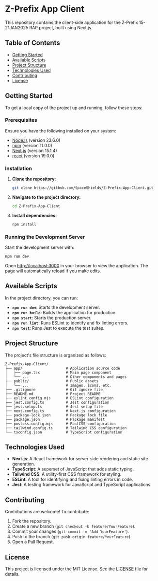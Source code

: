 # Z-Prefix App Client

This repository contains the client-side application for the Z-Prefix 15-21JAN2025 RAP project, built using Next.js.

## Table of Contents

- [Getting Started](#getting-started)
- [Available Scripts](#available-scripts)
- [Project Structure](#project-structure)
- [Technologies Used](#technologies-used)
- [Contributing](#contributing)
- [License](#license)

## Getting Started

To get a local copy of the project up and running, follow these steps:

### Prerequisites

Ensure you have the following installed on your system:

- [Node.js](https://nodejs.org/) (version 23.6.0)
- [npm](https://www.npmjs.com/) (version 11.0.0)
- [Next.js](https://nextjs.org/) (version 15.1.4)
- [react](https://react.dev/) (version 19.0.0)

### Installation

1. **Clone the repository:**

   ```bash
   git clone https://github.com/SpaceShields/Z-Prefix-App-Client.git
   ```

2. **Navigate to the project directory:**

   ```bash
   cd Z-Prefix-App-Client
   ```

3. **Install dependencies:**

   ```bash
   npm install
   ```

### Running the Development Server

Start the development server with:

```bash
npm run dev
```

Open [http://localhost:3000](http://localhost:3000) in your browser to view the application. The page will automatically reload if you make edits.

## Available Scripts

In the project directory, you can run:

- **`npm run dev`**: Starts the development server.
- **`npm run build`**: Builds the application for production.
- **`npm start`**: Starts the production server.
- **`npm run lint`**: Runs ESLint to identify and fix linting errors.
- **`npm test`**: Runs Jest to execute the test suites.

## Project Structure

The project's file structure is organized as follows:

```
Z-Prefix-App-Client/
├── app/                    # Application source code
│   ├── page.tsx            # Main page component
│   └── ...                 # Other components and pages
├── public/                 # Public assets
│   └── ...                 # Images, icons, etc.
├── .gitignore              # Git ignore file
├── README.md               # Project README
├── eslint.config.mjs       # ESLint configuration
├── jest.config.ts          # Jest configuration
├── jest.setup.ts           # Jest setup file
├── next.config.ts          # Next.js configuration
├── package-lock.json       # Package lock file
├── package.json            # Package manifest
├── postcss.config.mjs      # PostCSS configuration
├── tailwind.config.ts      # Tailwind CSS configuration
└── tsconfig.json           # TypeScript configuration
```

## Technologies Used

- **Next.js**: A React framework for server-side rendering and static site generation.
- **TypeScript**: A superset of JavaScript that adds static typing.
- **Tailwind CSS**: A utility-first CSS framework for styling.
- **ESLint**: A tool for identifying and fixing linting errors in code.
- **Jest**: A testing framework for JavaScript and TypeScript applications.

## Contributing

Contributions are welcome! To contribute:

1. Fork the repository.
2. Create a new branch (`git checkout -b feature/YourFeature`).
3. Commit your changes (`git commit -m 'Add YourFeature'`).
4. Push to the branch (`git push origin feature/YourFeature`).
5. Open a Pull Request.

## License

This project is licensed under the MIT License. See the [LICENSE](LICENSE) file for details.
